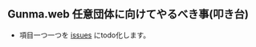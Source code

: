 ## Gunma.web 任意団体に向けてやるべき事(叩き台)

- 項目一つ一つを [issues](https://github.com/gunmaweb/voluntary_association/issues) にtodo化します。
